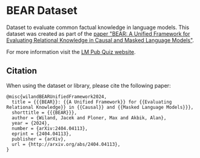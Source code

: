# BEAR Dataset


Dataset to evaluate common factual knowledge in language models. This dataset was created as part of the [paper "BEAR: A Unified Framework for Evaluating Relational Knowledge in Causal and Masked Language Models"](https://arxiv.org/abs/2404.04113).


For more information visit the [LM Pub Quiz website](https://lm-pub-quiz.github.io/).

## Citation

When using the dataset or library, please cite the following paper:

```
@misc{wilandBEARUnifiedFramework2024,
  title = {{{BEAR}}: {{A Unified Framework}} for {{Evaluating Relational Knowledge}} in {{Causal}} and {{Masked Language Models}}},
  shorttitle = {{{BEAR}}},
  author = {Wiland, Jacek and Ploner, Max and Akbik, Alan},
  year = {2024},
  number = {arXiv:2404.04113},
  eprint = {2404.04113},
  publisher = {arXiv},
  url = {http://arxiv.org/abs/2404.04113},
}
```
